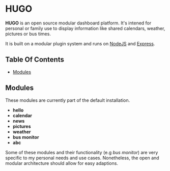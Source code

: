 # HUGO

**HUGO** is an open source modular dashboard platform. It's intened for personal or family
use to display information like shared calendars, weather, pictures or bus times.

It is built on a modular plugin system and runs on [NodeJS](https://nodejs.org/en/) and [Express](http://expressjs.com).

## Table Of Contents

- [Modules](#modules)

## Modules

These modules are currently part of the default installation.

- **hello**
- **calendar**
- **news**
- **pictures**
- **weather**
- **bus monitor**
- **abc**

Some of these modules and their functionality (e.g *bus monitor*) are very specific 
to my personal needs and use cases. Nonetheless, the open and modular architecture should
allow for easy adaptions.
